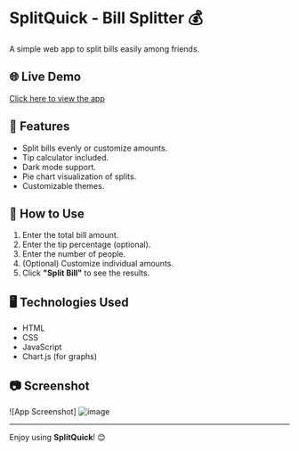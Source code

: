 # SplitQuick - Bill Splitter 💰
A simple web app to split bills easily among friends.

## 🌐 Live Demo
[Click here to view the app](https://rose-mair-26.tiiny.site)

## 📜 Features
- Split bills evenly or customize amounts.
- Tip calculator included.
- Dark mode support.
- Pie chart visualization of splits.
- Customizable themes.

## 🚀 How to Use
1. Enter the total bill amount.
2. Enter the tip percentage (optional).
3. Enter the number of people.
4. (Optional) Customize individual amounts.
5. Click **"Split Bill"** to see the results.

## 🖥️ Technologies Used
- HTML
- CSS
- JavaScript
- Chart.js (for graphs)

## 📷 Screenshot
![App Screenshot]
![image](https://github.com/user-attachments/assets/253913d9-0192-4d76-8709-dcf2caf6ce3e)



---

Enjoy using **SplitQuick**! 😊
